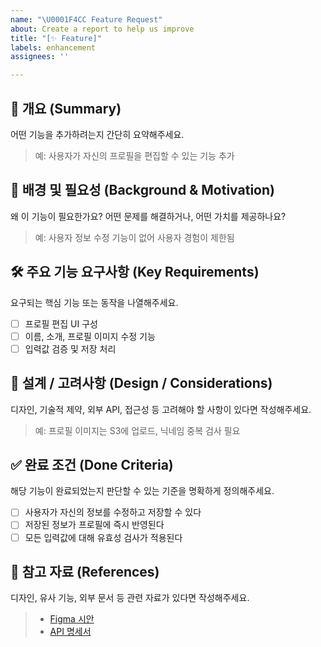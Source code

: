 ```yaml
---
name: "\U0001F4CC Feature Request"
about: Create a report to help us improve
title: "[✨ Feature]"
labels: enhancement
assignees: ''

---
```


## 📌 개요 (Summary)
어떤 기능을 추가하려는지 간단히 요약해주세요.

> 예: 사용자가 자신의 프로필을 편집할 수 있는 기능 추가

## 🧩 배경 및 필요성 (Background & Motivation)
왜 이 기능이 필요한가요? 어떤 문제를 해결하거나, 어떤 가치를 제공하나요?

> 예: 사용자 정보 수정 기능이 없어 사용자 경험이 제한됨

## 🛠️ 주요 기능 요구사항 (Key Requirements)
요구되는 핵심 기능 또는 동작을 나열해주세요.

- [ ] 프로필 편집 UI 구성
- [ ] 이름, 소개, 프로필 이미지 수정 기능
- [ ] 입력값 검증 및 저장 처리

## 📐 설계 / 고려사항 (Design / Considerations)
디자인, 기술적 제약, 외부 API, 접근성 등 고려해야 할 사항이 있다면 작성해주세요.

> 예: 프로필 이미지는 S3에 업로드, 닉네임 중복 검사 필요

## ✅ 완료 조건 (Done Criteria)
해당 기능이 완료되었는지 판단할 수 있는 기준을 명확하게 정의해주세요.

- [ ] 사용자가 자신의 정보를 수정하고 저장할 수 있다
- [ ] 저장된 정보가 프로필에 즉시 반영된다
- [ ] 모든 입력값에 대해 유효성 검사가 적용된다

## 📎 참고 자료 (References)
디자인, 유사 기능, 외부 문서 등 관련 자료가 있다면 작성해주세요.

> - [Figma 시안](https://www.figma.com/)
> - [API 명세서](https://example.com/api)
